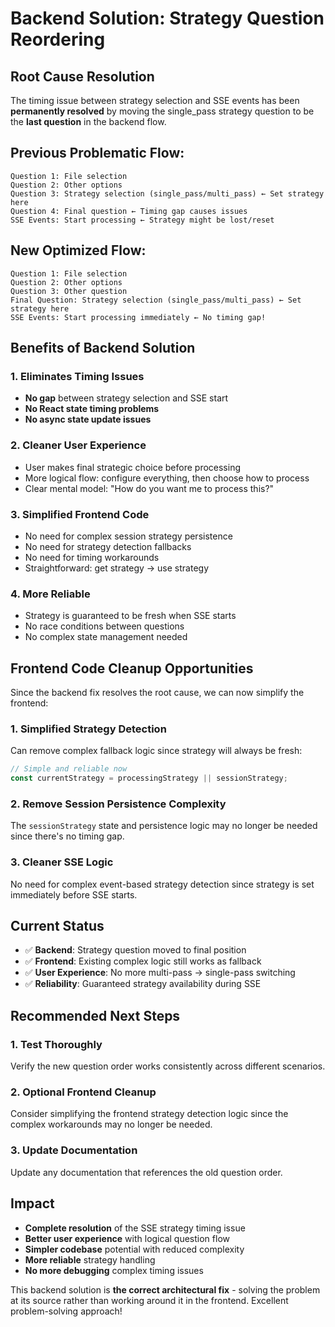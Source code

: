 # Backend Solution: Strategy Question Reordering

## Root Cause Resolution

The timing issue between strategy selection and SSE events has been **permanently resolved** by moving the single_pass strategy question to be the **last question** in the backend flow.

## Previous Problematic Flow:

```
Question 1: File selection
Question 2: Other options
Question 3: Strategy selection (single_pass/multi_pass) ← Set strategy here
Question 4: Final question ← Timing gap causes issues
SSE Events: Start processing ← Strategy might be lost/reset
```

## New Optimized Flow:

```
Question 1: File selection
Question 2: Other options
Question 3: Other question
Final Question: Strategy selection (single_pass/multi_pass) ← Set strategy here
SSE Events: Start processing immediately ← No timing gap!
```

## Benefits of Backend Solution

### 1. Eliminates Timing Issues

- **No gap** between strategy selection and SSE start
- **No React state timing problems**
- **No async state update issues**

### 2. Cleaner User Experience

- User makes final strategic choice before processing
- More logical flow: configure everything, then choose how to process
- Clear mental model: "How do you want me to process this?"

### 3. Simplified Frontend Code

- No need for complex session strategy persistence
- No need for strategy detection fallbacks
- No need for timing workarounds
- Straightforward: get strategy → use strategy

### 4. More Reliable

- Strategy is guaranteed to be fresh when SSE starts
- No race conditions between questions
- No complex state management needed

## Frontend Code Cleanup Opportunities

Since the backend fix resolves the root cause, we can now simplify the frontend:

### 1. Simplified Strategy Detection

Can remove complex fallback logic since strategy will always be fresh:

```javascript
// Simple and reliable now
const currentStrategy = processingStrategy || sessionStrategy;
```

### 2. Remove Session Persistence Complexity

The `sessionStrategy` state and persistence logic may no longer be needed since there's no timing gap.

### 3. Cleaner SSE Logic

No need for complex event-based strategy detection since strategy is set immediately before SSE starts.

## Current Status

- ✅ **Backend**: Strategy question moved to final position
- ✅ **Frontend**: Existing complex logic still works as fallback
- ✅ **User Experience**: No more multi-pass → single-pass switching
- ✅ **Reliability**: Guaranteed strategy availability during SSE

## Recommended Next Steps

### 1. Test Thoroughly

Verify the new question order works consistently across different scenarios.

### 2. Optional Frontend Cleanup

Consider simplifying the frontend strategy detection logic since the complex workarounds may no longer be needed.

### 3. Update Documentation

Update any documentation that references the old question order.

## Impact

- **Complete resolution** of the SSE strategy timing issue
- **Better user experience** with logical question flow
- **Simpler codebase** potential with reduced complexity
- **More reliable** strategy handling
- **No more debugging** complex timing issues

This backend solution is **the correct architectural fix** - solving the problem at its source rather than working around it in the frontend. Excellent problem-solving approach!
